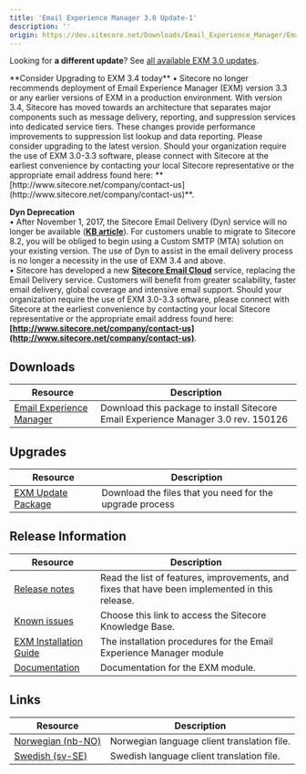 ```yaml
---
title: 'Email Experience Manager 3.0 Update-1'
description: ''
origin: https://dev.sitecore.net/Downloads/Email_Experience_Manager/Email_Experience_Manager_30/Email_Experience_Manager_30_Update1
---
```


  <Alert variant='warning' mb={4}>
    <AlertIcon />

Looking for **a different update**? See [all available EXM 3.0 updates](/downloads/Email_Experience_Manager/Email_Experience_Manager_30).

  </Alert>
  
  <Alert variant='warning' mb={4}>
    <AlertIcon />
    **Consider Upgrading to EXM 3.4 today**  
• Sitecore no longer recommends deployment of Email Experience Manager (EXM) version 3.3 or any earlier versions of EXM in a production environment. With version 3.4, Sitecore has moved towards an architecture that separates major components such as message delivery, reporting, and suppression services into dedicated service tiers. These changes provide performance improvements to suppression list lookup and data reporting. Please consider upgrading to the latest version. Should your organization require the use of EXM 3.0-3.3 software, please connect with Sitecore at the earliest convenience by contacting your local Sitecore representative or the appropriate email address found here: **[http://www.sitecore.net/company/contact-us](http://www.sitecore.net/company/contact-us)**.  
  
**Dyn Deprecation**  
• After November 1, 2017, the Sitecore Email Delivery (Dyn) service will no longer be available (**[KB article](https://kb.sitecore.net/articles/669456)**). For customers unable to migrate to Sitecore 8.2, you will be obliged to begin using a Custom SMTP (MTA) solution on your existing version. The use of Dyn to assist in the email delivery process is no longer a necessity in the use of EXM 3.4 and above.  
• Sitecore has developed a new **[Sitecore Email Cloud](https://doc.sitecore.net/email_experience_manager/configuring_the_delivery_process/message_transfer_agent/the_sitecore_email_cloud_compared_to_the_custom_smtp)** service, replacing the Email Delivery service. Customers will benefit from greater scalability, faster email delivery, global coverage and intensive email support. Should your organization require the use of EXM 3.0-3.3 software, please connect with Sitecore at the earliest convenience by contacting your local Sitecore representative or the appropriate email address found here: **[http://www.sitecore.net/company/contact-us](http://www.sitecore.net/company/contact-us)**.
  </Alert>

## Downloads

| Resource                                                                                                                                                                                                                     | Description                                                                        |
| ---------------------------------------------------------------------------------------------------------------------------------------------------------------------------------------------------------------------------- | ---------------------------------------------------------------------------------- |
| [Email Experience Manager](https://scdp.blob.core.windows.net/downloads/Sitecore%20Experience%20Platform/8%200/Sitecore%20Experience%20Platform%208%20update1/Secure/Email%20Experience%20Manager%203.0%20rev.%20150126.zip) | Download this package to install Sitecore Email Experience Manager 3.0 rev. 150126 |

## Upgrades

| Resource                                                                                                                                                                                                                                                        | Description                                                     |
| --------------------------------------------------------------------------------------------------------------------------------------------------------------------------------------------------------------------------------------------------------------- | --------------------------------------------------------------- |
| [EXM Update Package](https://scdp.blob.core.windows.net/downloads/Email%20Experience%20Manager/Email%20Experience%20Manager%2030/Email%20Experience%20Manager%2030%20Update1/Secure/Email%20Experience%20Manager%2030%20rev%20150126%20%20Update%20Package.zip) | Download the files that you need for the upgrade process <br /> |

## Release Information

| Resource                                                                                                                                                            | Description                                                                                           |
| ------------------------------------------------------------------------------------------------------------------------------------------------------------------- | ----------------------------------------------------------------------------------------------------- |
| [Release notes](/downloads/Email_Experience_Manager/Email_Experience_Manager_30/Email_Experience_Manager_30_Initial_release/Version_Resources/Release_Notes#150126) | Read the list of features, improvements, and fixes that have been implemented in this release. <br /> |
| [Known issues](https://kb.sitecore.net/articles/149565)                                                                                                             | Choose this link to access the Sitecore Knowledge Base.                                               |
| [EXM Installation Guide](/~/media/FAD5DEB3A43D4D968AF57EA206AF097E.ashx)                                                                                            | The installation procedures for the Email Experience Manager module                                   |
| [Documentation](https://doc.sitecore.net:443/en/Products/Email_Experience_Manager)                                                                                  | Documentation for the EXM module.                                                                     |

## Links

| Resource                                                                                                                                                                                                          | Description                                 |
| ----------------------------------------------------------------------------------------------------------------------------------------------------------------------------------------------------------------- | ------------------------------------------- |
| [Norwegian (nb-NO)](https://scdp.blob.core.windows.net/downloads/Email%20Experience%20Manager/Email%20Experience%20Manager%2030/Email%20Experience%20Manager%2030%20Initial%20release/Secure/EXM30nbNO150702.zip) | Norwegian language client translation file. |
| [Swedish (sv-SE)](https://scdp.blob.core.windows.net/downloads/Email%20Experience%20Manager/Email%20Experience%20Manager%2030/Email%20Experience%20Manager%2030%20Update1/Secure/EXM30svSE150618.zip)             | Swedish language client translation file.   |
